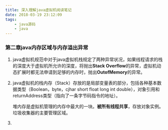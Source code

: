 ```yaml
---
title: 深入理解java虚拟机阅读笔记
date: 2018-03-19 23:12:09
tags:
    - java源码
    - java
---
```




### 第二章java内存区域与内存溢出异常

1. java虚拟机规范中对于java虚拟机栈规定了两种异常状况，如果线程请求的栈的深度大于虚拟机所允许的深度，将抛出**Stack Overflow**的异常，虚拟机动态扩展时都无法申请到足够的内存时，抛出**OutofMemory**的异常。

2. java虚拟机的栈内存（Stack）存放的是局部变量表的部分，包括各种基本数据类型（Boolean，byte，cjhar short float long int double），对象引用和returnAddress类型（指向了一条字节码指令的地址）。

   堆内存是虚拟机管理的内存中最大的一块。**被所有线程共享**，存放对象实例。垃圾收集器的主要管理区域。

3. ​